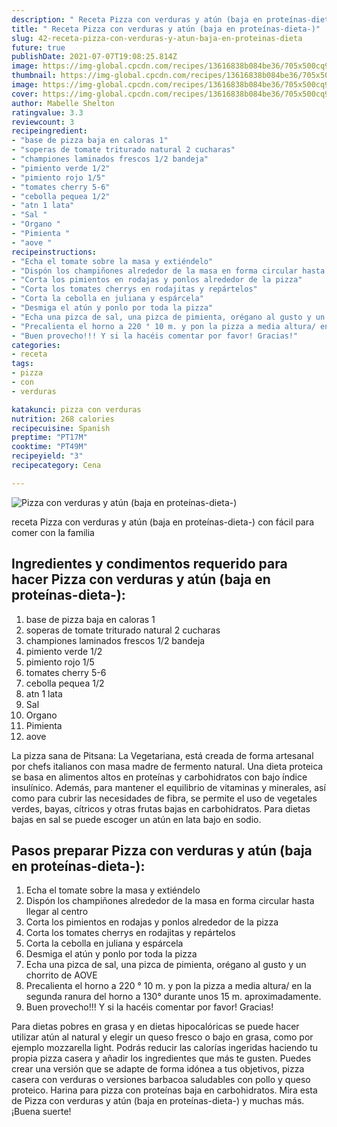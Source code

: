 ```yaml
---
description: " Receta Pizza con verduras y atún (baja en proteínas-dieta-)"
title: " Receta Pizza con verduras y atún (baja en proteínas-dieta-)"
slug: 42-receta-pizza-con-verduras-y-atun-baja-en-proteinas-dieta
future: true
publishDate: 2021-07-07T19:08:25.814Z
image: https://img-global.cpcdn.com/recipes/13616838b084be36/705x500cq90/pizza-con-verduras-y-atun-baja-en-proteinas-dieta-foto-principal.jpg
thumbnail: https://img-global.cpcdn.com/recipes/13616838b084be36/705x500cq90/pizza-con-verduras-y-atun-baja-en-proteinas-dieta-foto-principal.jpg
image: https://img-global.cpcdn.com/recipes/13616838b084be36/705x500cq90/pizza-con-verduras-y-atun-baja-en-proteinas-dieta-foto-principal.jpg
cover: https://img-global.cpcdn.com/recipes/13616838b084be36/705x500cq90/pizza-con-verduras-y-atun-baja-en-proteinas-dieta-foto-principal.jpg
author: Mabelle Shelton
ratingvalue: 3.3
reviewcount: 3
recipeingredient:
- "base de pizza baja en caloras 1"
- "soperas de tomate triturado natural 2 cucharas"
- "championes laminados frescos 1/2 bandeja"
- "pimiento verde 1/2"
- "pimiento rojo 1/5"
- "tomates cherry 5-6"
- "cebolla pequea 1/2"
- "atn 1 lata"
- "Sal "
- "Organo "
- "Pimienta "
- "aove "
recipeinstructions:
- "Echa el tomate sobre la masa y extiéndelo"
- "Dispón los champiñones alrededor de la masa en forma circular hasta llegar al centro"
- "Corta los pimientos en rodajas y ponlos alrededor de la pizza"
- "Corta los tomates cherrys en rodajitas y repártelos"
- "Corta la cebolla en juliana y espárcela"
- "Desmiga el atún y ponlo por toda la pizza"
- "Echa una pizca de sal, una pizca de pimienta, orégano al gusto y un chorrito de AOVE"
- "Precalienta el horno a 220 ° 10 m. y pon la pizza a media altura/ en la segunda ranura del horno a 130° durante unos 15 m. aproximadamente."
- "Buen provecho!!! Y si la hacéis comentar por favor! Gracias!"
categories:
- receta
tags:
- pizza
- con
- verduras

katakunci: pizza con verduras 
nutrition: 268 calories
recipecuisine: Spanish
preptime: "PT17M"
cooktime: "PT49M"
recipeyield: "3"
recipecategory: Cena

---
```



![Pizza con verduras y atún (baja en proteínas-dieta-)](https://img-global.cpcdn.com/recipes/13616838b084be36/705x500cq90/pizza-con-verduras-y-atun-baja-en-proteinas-dieta-foto-principal.jpg)

receta Pizza con verduras y atún (baja en proteínas-dieta-) con fácil para comer con la familia

<!--inarticleads1-->

## Ingredientes y condimentos requerido para hacer Pizza con verduras y atún (baja en proteínas-dieta-):

1. base de pizza baja en caloras 1
1. soperas de tomate triturado natural 2 cucharas
1. championes laminados frescos 1/2 bandeja
1. pimiento verde 1/2
1. pimiento rojo 1/5
1. tomates cherry 5-6
1. cebolla pequea 1/2
1. atn 1 lata
1. Sal 
1. Organo 
1. Pimienta 
1. aove 

La pizza sana de Pitsana: La Vegetariana, está creada de forma artesanal por chefs italianos con masa madre de fermento natural. Una dieta proteica se basa en alimentos altos en proteínas y carbohidratos con bajo índice insulínico. Además, para mantener el equilibrio de vitaminas y minerales, así como para cubrir las necesidades de fibra, se permite el uso de vegetales verdes, bayas, cítricos y otras frutas bajas en carbohidratos. Para dietas bajas en sal se puede escoger un atún en lata bajo en sodio. 

<!--inarticleads2-->

## Pasos preparar Pizza con verduras y atún (baja en proteínas-dieta-):

1. Echa el tomate sobre la masa y extiéndelo
1. Dispón los champiñones alrededor de la masa en forma circular hasta llegar al centro
1. Corta los pimientos en rodajas y ponlos alrededor de la pizza
1. Corta los tomates cherrys en rodajitas y repártelos
1. Corta la cebolla en juliana y espárcela
1. Desmiga el atún y ponlo por toda la pizza
1. Echa una pizca de sal, una pizca de pimienta, orégano al gusto y un chorrito de AOVE
1. Precalienta el horno a 220 ° 10 m. y pon la pizza a media altura/ en la segunda ranura del horno a 130° durante unos 15 m. aproximadamente.
1. Buen provecho!!! Y si la hacéis comentar por favor! Gracias!


Para dietas pobres en grasa y en dietas hipocalóricas se puede hacer utilizar atún al natural y elegir un queso fresco o bajo en grasa, como por ejemplo mozzarella light. Podrás reducir las calorías ingeridas haciendo tu propia pizza casera y añadir los ingredientes que más te gusten. Puedes crear una versión que se adapte de forma idónea a tus objetivos, pizza casera con verduras o versiones barbacoa saludables con pollo y queso proteico. Harina para pizza con proteínas baja en carbohidratos. Mira esta de Pizza con verduras y atún (baja en proteínas-dieta-) y muchas más. 
¡Buena suerte!

